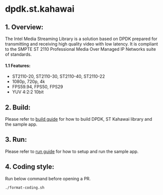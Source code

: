 # dpdk.st.kahawai

## 1. Overview:
The Intel Media Streaming Library is a solution based on DPDK prepared for transmitting and receiving high quality video with low latency. It is compliant to the SMPTE ST 2110 Professional Media Over Managed IP Networks suite of standards.

#### 1.1 Features:
* ST2110-20, ST2110-30, ST2110-40, ST2110-22
* 1080p, 720p, 4k
* FPS59.94, FPS50, FPS29
* YUV 4:2:2 10bit

## 2. Build:
Please refer to [build guide](doc/build.md) for how to build DPDK, ST Kahawai library and the sample app.

## 3. Run:
Please refer to [run guide](doc/run.md) for how to setup and run the sample app.

## 4. Coding style:
Run below command before opening a PR.
```bash
./format-coding.sh
```
